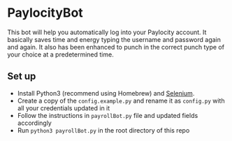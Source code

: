 # PaylocityBot
This bot will help you automatically log into your Paylocity account. It basically saves time and energy typing the username and password again and again. It also has been enhanced to punch in the correct punch type of your choice at a predetermined time.

## Set up
- Install Python3 (recommend using Homebrew) and [Selenium](https://pypi.org/project/selenium/).
- Create a copy of the `config.example.py` and rename it as `config.py` with all your credentials updated in it
- Follow the instructions in `payrollBot.py` file and updated fields accordingly
- Run `python3 payrollBot.py` in the root directory of this repo
